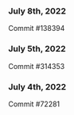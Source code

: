 ### July 8th, 2022

Commit #138394

### July 5th, 2022

Commit #314353


### July 4th, 2022

Commit #72281
